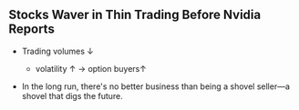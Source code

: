 ## Stocks Waver in Thin Trading Before Nvidia Reports

- Trading volumes ↓
    - volatility ↑ → option buyers↑

- In the long run, there's no better business than being a shovel seller—a shovel that digs the future.
